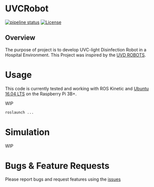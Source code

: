 # UVCRobot


[![pipeline status](https://gitlab.com/jeferson.lima/uvc_robot/badges/master/pipeline.svg)](https://gitlab.com/jeferson.lima/uvc_robot/pipelines)
[![License](https://img.shields.io/badge/License-MIT-green.svg)](https://opensource.org/licenses/MIT)  

## Overview

The purpose of project is to develop UVC-light Disinfection Robot in a Hospital Environment. This Project was inspired by the [UVD ROBOTS](http://www.uvd-robots.com/).


# Usage
This code is currently tested and working with ROS Kinetic and [Ubuntu 16.04 LTS](https://downloads.ubiquityrobotics.com/pi.html)  on the Raspberry Pi 3B+.

WIP 

```bash
roslaunch ...
```

# Simulation
WIP

# Bugs & Feature Requests
Please report bugs and request features using the [issues](https://gitlab.com/jeferson.lima/uvc_robot/-/issues)